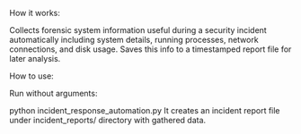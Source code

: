 How it works:

Collects forensic system information useful during a security incident automatically including system details, running processes, network connections, and disk usage. Saves this info to a timestamped report file for later analysis.

How to use:

Run without arguments:

python incident_response_automation.py
It creates an incident report file under incident_reports/ directory with gathered data.
